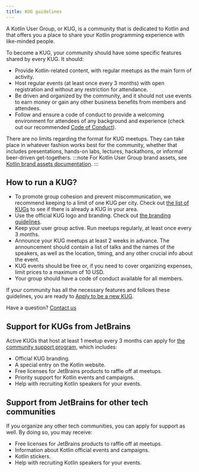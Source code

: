 ```yaml
---
title: KUG guidelines
---
```



A Kotlin User Group, or KUG, is a community that is dedicated to Kotlin and that offers you a place to share your
Kotlin programming experience with like-minded people.

To become a KUG, your community should have some specific features shared by every KUG. It should:
* Provide Kotlin-related content, with regular meetups as the main form of activity.
* Host regular events (at least once every 3 months) with open registration and without any restriction for attendance.
* Be driven and organized by the community, and it should not use events to earn money or gain any other business
  benefits from members and attendees.
* Follow and ensure a code of conduct to provide a welcoming environment for attendees of any background and
  experience (check out our recommended [Code of Conduct](https://github.com/jetbrains#code-of-conduct)).

There are no limits regarding the format for KUG meetups. They can take place in whatever fashion works best for the
community, whether that includes presentations, hands-on labs, lectures, hackathons, or informal beer-driven get-togethers.
:::note
For Kotlin User Group brand assets, see [Kotlin brand assets documentation](kotlin-brand-assets.md#kotlin-user-group-brand-assets).
:::

## How to run a KUG?

* To promote group cohesion and prevent miscommunication, we recommend keeping to a limit of one KUG per city. 
  Check out [the list of KUGs](https://kotlinlang.org/community/user-groups/) to see if there is already a KUG in your area.
* Use the official KUG logo and branding. Check out [the branding guidelines](kotlin-brand-assets.md#kotlin-user-group-brand-assets).
* Keep your user group active. Run meetups regularly, at least once every 3 months.
* Announce your KUG meetups at least 2 weeks in advance. The announcement should contain a list of talks
  and the names of the speakers, as well as the location, timing, and any other crucial info about the event.
* KUG events should be free or, if you need to cover organizing expenses, limit prices to a maximum of 10 USD.
* Your group should have a code of conduct available for all members.

If your community has all the necessary features and follows these guidelines, you are ready to [Apply to be a new
KUG](https://surveys.jetbrains.com/s3/submit-a-local-kotlin-user-group).

Have a question? [Contact us](mailto:kug@jetbrains.com)

## Support for KUGs from JetBrains

Active KUGs that host at least 1 meetup every 3 months can apply for [the community support program](https://www.jetbrains.com/community/user-groups/), which includes:
* Official KUG branding.
* A special entry on the Kotlin website.
* Free licenses for JetBrains products to raffle off at meetups.
* Priority support for Kotlin events and campaigns.
* Help with recruiting Kotlin speakers for your events.

## Support from JetBrains for other tech communities

If you organize any other tech communities, you can apply for support as well. By doing so, you may receive:
* Free licenses for JetBrains products to raffle off at meetups.
* Information about Kotlin official events and campaigns.
* Kotlin stickers.
* Help with recruiting Kotlin speakers for your events.
